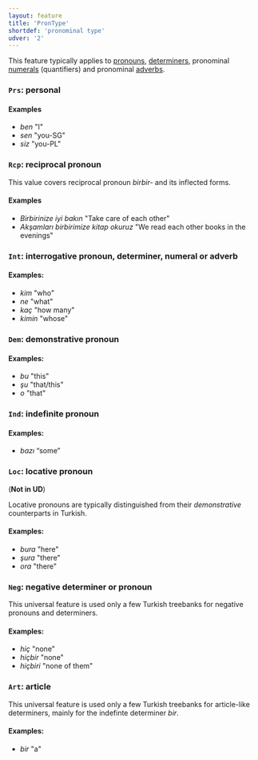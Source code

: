 ```yaml
---
layout: feature
title: 'PronType'
shortdef: 'pronominal type'
udver: '2'
---
```



This feature typically applies to [pronouns](u-pos/PRON), [determiners](u-pos/DET), pronominal [numerals](u-pos/NUM) (quantifiers) and pronominal [adverbs](u-pos/ADV).

### <a name="Prs">`Prs`</a>: personal

#### Examples

- _ben_ "I"
- _sen_ "you-SG"
- _siz_ "you-PL"



### <a name="Rcp">`Rcp`</a>: reciprocal pronoun

This value covers reciprocal pronoun _birbir-_ and its inflected
forms.

#### Examples

- _Birbirinize iyi bakın_ "Take care of each other"
- _Akşamları birbirimize kitap okuruz_ "We read each other books in the evenings"



### <a name="Int">`Int`</a>: interrogative pronoun, determiner, numeral or adverb

#### Examples:

* _kim_ "who"
* _ne_ "what"
* _kaç_  "how many"
* _kimin_  "whose"


### <a name="Dem">`Dem`</a>: demonstrative pronoun

#### Examples:

* _bu_ "this"
* _şu_ "that/this"
* _o_ "that"


### <a name="Ind">`Ind`</a>: indefinite pronoun

#### Examples:

* _bazı_ “some” 


### <a name="Loc">`Loc`</a>: locative pronoun

(**Not in UD**)

Locative pronouns are typically distinguished from their _demonstrative_ counterparts in Turkish.

#### Examples:

* _bura_ "here"
* _şura_ "there"
* _ora_ "there"

### <a name="Neg">`Neg`</a>: negative determiner or pronoun

This universal feature is used only a few Turkish treebanks
for negative pronouns and determiners.

#### Examples:

* _hiç_ "none"
* _hiçbir_ "none"
* _hiçbiri_ "none of them"


### <a name="Art">`Art`</a>: article

This universal feature is used only a few Turkish treebanks
for article-like determiners, mainly for the indefinte determiner
_bir_.

#### Examples:

* _bir_ "a"

<!-- Interlanguage links updated Út 9. května 2023, 20:03:47 CEST -->
